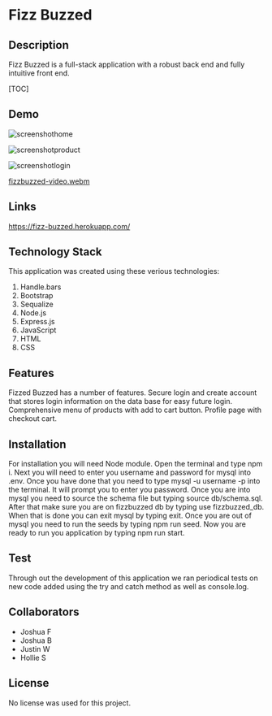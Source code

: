 # Fizz Buzzed

## Description
Fizz Buzzed is a full-stack application with a robust back end and fully intuitive front end.

[TOC]

## Demo

![screenshothome](https://user-images.githubusercontent.com/106099150/223022123-0d0da4cc-3a35-45b0-96b1-282e199d2cbb.png)


![screenshotproduct](https://user-images.githubusercontent.com/106099150/223022174-96e2e380-ef65-4d9f-ae0a-5fbcf0ad2014.png)


![screenshotlogin](https://user-images.githubusercontent.com/106099150/223022193-2d7504ed-d5ba-4adc-a4ff-e2c315b4f073.png)




[fizzbuzzed-video.webm](https://user-images.githubusercontent.com/106099150/223022286-f65fab5e-ff48-45bd-8650-488f6b250cbf.webm)


## Links
https://fizz-buzzed.herokuapp.com/

## Technology Stack
This application was created using these verious technologies:

1. Handle.bars
2. Bootstrap
3. Sequalize
4. Node.js
5. Express.js
6. JavaScript
7. HTML
8. CSS

## Features
Fizzed Buzzed has a number of features. Secure login and create account that stores login information on the data base for easy future login. Comprehensive menu of products with add to cart button. Profile page with checkout cart.

## Installation
For installation you will need Node module. Open the terminal and type npm i.
Next you will need to enter you username and password for mysql into .env. Once you have done that you need to type mysql -u username -p into the terminal. It will prompt you to enter you password. 
Once you are into mysql you need to source the schema file but typing source db/schema.sql. After that make sure you are on fizzbuzzed db by typing use fizzbuzzed_db.
When that is done you can exit mysql by typing exit.
Once you are out of mysql you need to run the seeds by typing npm run seed.
Now you are ready to run you application by typing npm run start.

## Test
Through out the development of this application we ran periodical tests on new code added using the try and catch method as well as console.log.

## Collaborators

- Joshua F
- Joshua B
- Justin W
- Hollie S

## License
No license was used for this project.




